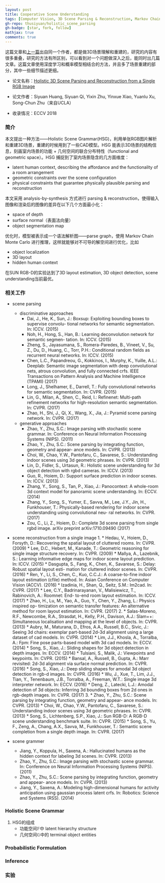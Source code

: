 ```yaml
---
layout: post
title: Cooperative Scene Understanding
tags: [Computer Vision, 3D Scene Parsing & Reconstruction, Markov Chain Monte Carlo]
gh-repo: thusiyuan/holistic_scene_parsing
gh-badge: [star, fork, follow]
mathjax: true
comments: true
---
```


这篇文章和[上一篇](https://auniquesun.com/2020-11-19-cooperative-scene-understanding/)出自同一个作者，都是做3D场景理解和重建的，研究的内容有很多重叠，研究的方法有所区别，可以看到对一个问题做深入之后，能同时出几篇文章。这篇文章使用深度学习和概率模型相结合的方法，并且多了场景重建的部分，其中一些细节描述更细。

* 论文名称：[Holistic 3D Scene Parsing and Reconstruction from a Single RGB Image](https://arxiv.org/abs/1808.02201)

* 论文作者：Siyuan Huang, Siyuan Qi, Yixin Zhu, Yinxue Xiao, Yuanlu Xu, Song-Chun Zhu（来自UCLA）

* 收录情况：ECCV 2018

### 简介
本文提出一种方法——Holistic Scene Grammar(HSG)，利用单张RGB图片解析和重建3D场景，重建的时候用到了一些CAD模型。HSG 能表示3D场景的结构信息，刻画室内场景的功能 + 几何空间的联合分布特性（functional and geometric space）。HSG 捕捉到了室内场景隐含的几方面维度：  

* latent human context, describing the affordance and the functionality of a room arrangement 
* geometric constraints over the scene configuration
* physical constraints that guarantee physically plausible parsing and reconstruction

本文采用 analysis-by-synthesis 方式进行 parsing & reconstruction，使得输入图像和渲染后的图像的差异在以下几个方面最小化：

* space of depth
* surface normal（表面法向量）
* object segmentation map

优化时，模型被表示成一个语法解析图——parse graph，使用 Markov Chain Monte Carlo 进行推理，这样就能够对不可导的解空间进行优化，比如

* object localization
* 3D layout
* hidden human context

在SUN RGB-D的实验达到了3D layout estimation, 3D object detection, scene understanding当前最优。

### 相关工作
* scene parsing
    - discriminative approaches
        - Dai, J., He, K., Sun, J.: Boxsup: Exploiting bounding boxes to supervise convolu- tional networks for semantic segmentation. In: ICCV. (2015)
        - Noh, H., Hong, S., Han, B.: Learning deconvolution network for semantic segmen- tation. In: ICCV. (2015)
        - Zheng, S., Jayasumana, S., Romera-Paredes, B., Vineet, V., Su, Z., Du, D., Huang, C., Torr, P.H.: Conditional random fields as recurrent neural networks. In: ICCV. (2015)
        - Chen, L.C., Papandreou, G., Kokkinos, I., Murphy, K., Yuille, A.L.: Deeplab: Semantic image segmentation with deep convolutional nets, atrous convolution, and fully connected crfs. IEEE Transactions on Pattern Analysis and Machine Intelligence (TPAMI) (2017)
        - Long, J., Shelhamer, E., Darrell, T.: Fully convolutional networks for semantic segmentation. In: CVPR. (2015)
        - Lin, G., Milan, A., Shen, C., Reid, I.: Refinenet: Multi-path refinement networks for high-resolution semantic segmentation. In: CVPR. (2017)
        - Zhao, H., Shi, J., Qi, X., Wang, X., Jia, J.: Pyramid scene parsing network. In: CVPR. (2017)
    - generative approaches
        - Zhao, Y., Zhu, S.C.: Image parsing with stochastic scene grammar. In: Conference on Neural Information Processing Systems (NIPS). (2011)
        - Zhao, Y., Zhu, S.C.: Scene parsing by integrating function, geometry and appear- ance models. In: CVPR. (2013)
        - Choi, W., Chao, Y.W., Pantofaru, C., Savarese, S.: Understanding indoor scenes using 3d geometric phrases. In: CVPR. (2013)
        - Lin, D., Fidler, S., Urtasun, R.: Holistic scene understanding for 3d object detection with rgbd cameras. In: ICCV. (2013)
        - Guo, R., Hoiem, D.: Support surface prediction in indoor scenes. In: ICCV. (2013)
        - Zhang, Y., Song, S., Tan, P., Xiao, J.: Panocontext: A whole-room 3d context model for panoramic scene understanding. In: ECCV. (2014)
        - Zhang, Y., Song, S., Yumer, E., Savva, M., Lee, J.Y., Jin, H., Funkhouser, T.: Physically-based rendering for indoor scene understanding using convolutional neu- ral networks. In: CVPR. (2017)
        - Zou, C., Li, Z., Hoiem, D.: Complete 3d scene parsing from single rgbd image. arXiv preprint arXiv:1710.09490 (2017)

* scene reconstruction from a single image
    1. 
        * Hedau, V., Hoiem, D., Forsyth, D.: Recovering the spatial layout of cluttered rooms. In: CVPR. (2009)
        * Lee, D.C., Hebert, M., Kanade, T.: Geometric reasoning for single image structure recovery. In: CVPR. (2009)
        * Mallya, A., Lazebnik, S.: Learning informative edge maps for indoor scene layout prediction. In: ICCV. (2015)
        * Dasgupta, S., Fang, K., Chen, K., Savarese, S.: Delay: Robust spatial layout esti- mation for cluttered indoor scenes. In: CVPR. (2016)
        * Ren, Y., Li, S., Chen, C., Kuo, C.C.J.: A coarse-to-fine indoor layout estimation (cfile) method. In: Asian Conference on Computer Vision (ACCV). (2016)
        * Izadinia, H., Shan, Q., Seitz, S.M.: Im2cad. In: CVPR. (2017)
        * Lee, C.Y., Badrinarayanan, V., Malisiewicz, T., Rabinovich, A.: Roomnet: End- to-end room layout estimation. In: ICCV. (2017)
        * Zhao, H., Lu, M., Yao, A., Guo, Y., Chen, Y., Zhang, L.: Physics inspired op- timization on semantic transfer features: An alternative method for room layout estimation. In: CVPR. (2017)
    2. 
        * Salas-Moreno, R.F., Newcombe, R.A., Strasdat, H., Kelly, P.H., Davison, A.J.: Slam++: Simultaneous localisation and mapping at the level of objects. In: CVPR. (2013)
        * Aubry, M., Maturana, D., Efros, A.A., Russell, B.C., Sivic, J.: Seeing 3d chairs: exemplar part-based 2d-3d alignment using a large dataset of cad models. In: CVPR. (2014)
        * Lim, J.J., Khosla, A., Torralba, A.: Fpm: Fine pose parts-based model with 3d cad models. In: ECCV. (2014)
        * Song, S., Xiao, J.: Sliding shapes for 3d object detection in depth images. In: ECCV. (2014)
        * Tulsiani, S., Malik, J.: Viewpoints and keypoints. In: CVPR. (2015)
        * Bansal, A., Russell, B., Gupta, A.: Marr revisited: 2d-3d alignment via surface normal prediction. In: CVPR. (2016)
        * Song, S., Xiao, J.: Deep sliding shapes for amodal 3d object detection in rgb-d images. In: CVPR. (2016)
        * Wu, J., Xue, T., Lim, J.J., Tian, Y., Tenenbaum, J.B., Torralba, A., Freeman, W.T.: Single image 3d interpreter network. In: ECCV. (2016)
        * Deng, Z., Latecki, L.J.: Amodal detection of 3d objects: Inferring 3d bounding boxes from 2d ones in rgb-depth images. In: CVPR. (2017)
    3. 
        * Zhao, Y., Zhu, S.C.: Scene parsing by integrating function, geometry and appear- ance models. In: CVPR. (2013)
        * Choi, W., Chao, Y.W., Pantofaru, C., Savarese, S.: Understanding indoor scenes using 3d geometric phrases. In: CVPR. (2013)
        * Song, S., Lichtenberg, S.P., Xiao, J.: Sun RGB-D: A RGB-D scene understanding benchmark suite. In: CVPR. (2015)
        * Song, S., Yu, F., Zeng, A., Chang, A.X., Savva, M., Funkhouser, T.: Semantic scene completion from a single depth image. In: CVPR. (2017)

* scene grammer
    * Jiang, Y., Koppula, H., Saxena, A.: Hallucinated humans as the hidden context for labeling 3d scenes. In: CVPR. (2013)
    * Zhao, Y., Zhu, S.C.: Image parsing with stochastic scene grammar. In: Conference on Neural Information Processing Systems (NIPS). (2011)
    * Zhao, Y., Zhu, S.C.: Scene parsing by integrating function, geometry and appear- ance models. In: CVPR. (2013)
    * Jiang, Y., Saxena, A.: Modeling high-dimensional humans for activity anticipation using gaussian process latent crfs. In: Robotics: Science and Systems (RSS). (2014)

### Holistic Scene Grammar
1. HSG的组成
    * 功能空间$\mathbb{F}$中 latent hierarchy structure
    * 几何空间$\mathbb{G}$中的 terminal object entities

### Probabilistic Formulation

### Inference

### 实验